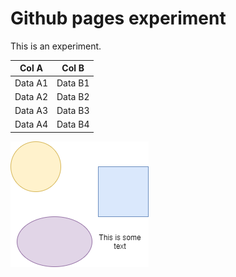 
# Github pages experiment

This is an experiment.

| Col A | Col B |
| --     | -- |
| Data A1 | Data B1 |
| Data A2 | Data B2 |
| Data A3 | Data B3 |
| Data A4 | Data B4 |

![Example figure](images/figure.png)
